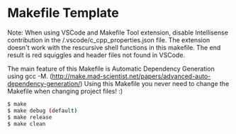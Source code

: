 # Makefile Template

Note: When using VSCode and Makefile Tool extension, disable Intellisense contribution in the /.vscode/c_cpp_properties.json file.
The extension doesn't work with the rescursive shell functions in this makefile.  The end result is red squiggles and header files not found in VSCode.

The main feature of this Makefile is Automatic Dependency Generation using gcc -M. (http://make.mad-scientist.net/papers/advanced-auto-dependency-generation/)
Using this Makefile you never need to change the Makefile when changing project files! :)

```sh
$ make 
$ make debug (default)
$ make release
$ make clean
```
